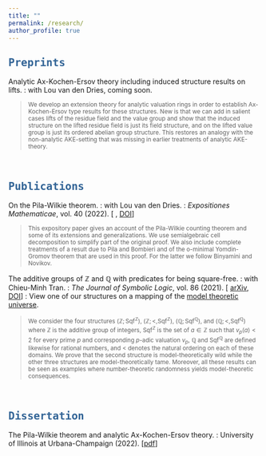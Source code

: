 ```yaml
---
title: ""
permalink: /research/
author_profile: true
---
```

<script type="text/javascript"
  src="https://www.maths.nottingham.ac.uk/plp/pmadw/LaTeXMathML.js">
 </script>

## <kbd id="Preprints"><a href="#Preprints" style="text-decoration: none; color: #326496">Preprints</a></kbd>

Analytic Ax-Kochen-Ersov theory including induced structure results on lifts.
: with Lou van den Dries, coming soon.
> <small> We develop an extension theory for analytic valuation rings in order  to establish Ax-Kochen-Ersov type results for these structures. New is that we can add in salient cases lifts of the residue field and the value group and show that the induced structure on the lifted residue field is just its field structure, and on the lifted value group is just its ordered abelian group structure. This restores an analogy with the non-analytic AKE-setting that was missing in earlier treatments of analytic AKE-theory.</small> 

<br>

## <kbd id="Publications"><a href="#Publications" style="text-decoration: none; color: #326496">Publications</a></kbd>


On the Pila-Wilkie theorem.
: with Lou van den Dries. 
: <i>Expositiones Mathematicae</i>, vol. 40 (2022). [ <a href="https://arxiv.org/abs/2010.14046" target=_blank></a>, <a href="https://doi.org/10.1016/j.exmath.2022.03.001" target="_blank">DOI</a>]
> <small> This expository paper gives an account of the Pila-Wilkie counting theorem and some of its extensions and generalizations. We use semialgebraic cell decomposition to simplify part of the original proof. We also include complete treatments of a result due to Pila and Bombieri and of the o-minimal Yomdin-Gromov theorem that are used in this proof. For the latter we follow Binyamini and Novikov.</small>

The additive groups of $ℤ$ and $ℚ$ with predicates for being square-free.
: with Chieu-Minh Tran. 
: <i>The Journal of Symbolic Logic</i>, vol. 86 (2021). [ <a href="https://arxiv.org/abs/1707.00096" target="_blank">arXiv</a>, <a href="https://doi.org/10.1017/jsl.2020.30" target="_blank">DOI</a>]
: View one of our structures on a mapping of the <a href="http://forkinganddividing.com/#_02_54" target="blank">model theoretic universe</a>.
> <small> We consider the four structures $(ℤ;\mbox{Sqf}^ℤ)$, $(ℤ;<,\mbox{Sqf}^ℤ)$, $(ℚ;\mbox{Sqf}^ℚ)$, and $(ℚ;<,\mbox{Sqf}^ℚ)$ where $ℤ$ is the additive group of integers, $\mbox{Sqf}^ℤ$ is the set of $a\in ℤ$ such that $v_p(a)<2$ for every prime $p$ and corresponding $p$-adic valuation $v_p$, $ℚ$ and $\mbox{Sqf}^ℚ$ are defined likewise for rational numbers, and $<$ denotes the natural ordering on each of these domains. We prove that the second structure is model-theoretically wild while the other three structures are model-theoretically tame. Moreover, all these results can be seen as examples where number-theoretic randomness yields model-theoretic consequences.</small>

<br>

## <kbd id="Dissertation"><a href="#Dissertation" style="text-decoration: none; color: #326496">Dissertation</a></kbd>

The Pila-Wilkie theorem and analytic Ax-Kochen-Ersov theory.
: University of Illinois at Urbana-Champaign (2022). [<a href="https://neerbhardwaj.github.io/files/Thesis.pdf" target="_blank">pdf</a>]



<!-- 

<a href="http://neerbhardwaj.github.io/files/On%20the%20Pila-Wilkie%20theorem.pdf" target="_blank">pdf</a>,
<a href="http://neerbhardwaj.github.io/files/On%20the%20Pila-Wilkie%20theorem.pdf" target="_blank">pdf</a>,
, <a href="https://hdl.handle.net/2142/116173" target="_blank">DOI</a>

-->





